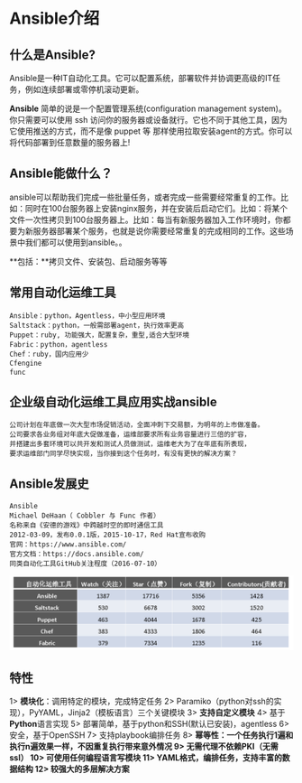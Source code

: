 # Ansible介绍



## 什么是Ansible?

Ansible是一种IT自动化工具。它可以配置系统，部署软件并协调更高级的IT任务，例如连续部署或零停机滚动更新。

**Ansible** 简单的说是一个配置管理系统(configuration management system)。你只需要可以使用 ssh 访问你的服务器或设备就行。它也不同于其他工具，因为它使用推送的方式，而不是像 puppet 等 那样使用拉取安装agent的方式。你可以将代码部署到任意数量的服务器上!



## Ansible能做什么？

 ansible可以帮助我们完成一些批量任务，或者完成一些需要经常重复的工作。比如：同时在100台服务器上安装nginx服务，并在安装后启动它们。比如：将某个文件一次性拷贝到100台服务器上。比如：每当有新服务器加入工作环境时，你都要为新服务器部署某个服务，也就是说你需要经常重复的完成相同的工作。这些场景中我们都可以使用到ansible。。

**包括：**拷贝文件、安装包、启动服务等等



## 常用自动化运维工具

```
Ansible：python，Agentless，中小型应用环境
Saltstack：python，一般需部署agent，执行效率更高
Puppet：ruby, 功能强大，配置复杂，重型,适合大型环境
Fabric：python，agentless
Chef：ruby，国内应用少
Cfengine
func
```



## 企业级自动化运维工具应用实战ansible

```
公司计划在年底做一次大型市场促销活动，全面冲刺下交易额，为明年的上市做准备。
公司要求各业务组对年底大促做准备，运维部要求所有业务容量进行三倍的扩容，
并搭建出多套环境可以共开发和测试人员做测试，运维老大为了在年底有所表现，
要求运维部门同学尽快实现，当你接到这个任务时，有没有更快的解决方案？
```



## Ansible发展史

```
Ansible
Michael DeHaan（ Cobbler 与 Func 作者）
名称来自《安德的游戏》中跨越时空的即时通信工具
2012-03-09，发布0.0.1版，2015-10-17，Red Hat宣布收购
官网：https://www.ansible.com/
官方文档：https://docs.ansible.com/
同类自动化工具GitHub关注程度（2016-07-10）
```

![image](a.architecture/images/fazhan.png)



## 特性

1> **模块化**：调用特定的模块，完成特定任务
2> Paramiko（python对ssh的实现），PyYAML，Jinja2（模板语言）三个关键模块
3> **支持自定义模块**
4> 基于**Python**语言实现
5> 部署简单，基于python和SSH(默认已安装)，agentless
6> 安全，基于OpenSSH
7> 支持playbook编排任务
8> **幂等性：**一个任务执行1遍和执行n遍效果一样，不因重复执行带来意外情况
9> 无需代理不依赖PKI（无需ssl）
10> 可使用任何编程语言写模块
11> **YAML格式**，编排任务，支持丰富的数据结构
12> 较强大的**多层解决方案**


